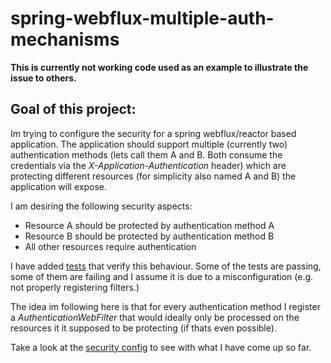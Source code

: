 # spring-webflux-multiple-auth-mechanisms

**This is currently not working code used as an example to illustrate the issue to others.**

## Goal of this project:
Im trying to configure the security for a spring webflux/reactor based application. The application should support multiple (currently two) authentication methods (lets call them A and B. Both consume the credentials via the _X-Application-Authentication_ header) which are protecting different resources (for simplicity also named A and B) the application will expose.

I am desiring the following security aspects:
- Resource A should be protected by authentication method A
- Resource B should be protected by authentication method B
- All other resources require authentication

I have added [tests](./src/test/kotlin/localhost/playground/multi/auth/ApplicationTests.kt) that verify this behaviour. Some of the tests are passing, some of them are failing and I assume it is due to a misconfiguration (e.g. not properly registering filters.)

The idea im following here is that for every authentication method I register a _AuthenticationWebFilter_ that would ideally only be processed on the resources it it supposed to be protecting (if thats even possible). 

Take a look at the [security config](./src/main/kotlin/localhost/playground/multi/auth/SecurityConfig.kt) to see with what I have come up so far.
 
  
